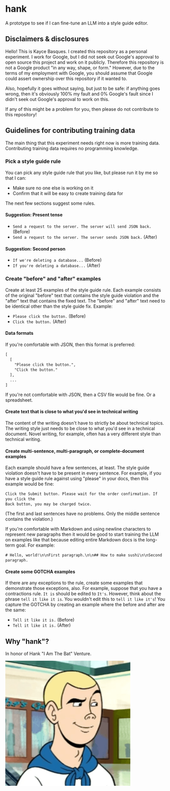 # hank

A prototype to see if I can fine-tune an LLM into a style guide editor.

## Disclaimers & disclosures

Hello! This is Kayce Basques. I created this repository as a personal experiment.
I work for Google, but I did not seek out Google's approval to open source this
project and work on it publicly. Therefore this repository is not a Google product
"in any way, shape, or form." However, due to the terms of my employment with Google,
you should assume that Google could assert ownership over this repository if it wanted
to.

Also, hopefully it goes without saying, but just to be safe: if anything goes
wrong, then it's obviously 100% my fault and 0% Google's fault since I didn't seek
out Google's approval to work on this.

If any of this might be a problem for you, then please do not contribute to this
repository!

## Guidelines for contributing training data

The main thing that this experiment needs right now is more training data.
Contributing training data requires no programming knowledge.

### Pick a style guide rule

You can pick any style guide rule that you like, but please run it by me so
that I can:

* Make sure no one else is working on it
* Confirm that it will be easy to create training data for

The next few sections suggest some rules.

#### Suggestion: Present tense

* `Send a request to the server. The server will send JSON back.` (Before)
* `Send a request to the server. The server sends JSON back.` (After)

#### Suggestion: Second person

* `If we're deleting a database...` (Before)
* `If you're deleting a database...` (After)

### Create "before" and "after" examples

Create at least 25 examples of the style guide rule. Each example consists of
the original "before" text that contains the style guide violation and the "after"
text that contains the fixed text. The "before" and "after" text need to be identical
other than the style guide fix. Example:

* `Please click the button.` (Before)
* `Click the button.` (After)

#### Data formats

If you're comfortable with JSON, then this format is preferred:

```
[
  [
    "Please click the button.",
    "Click the button."
  ],
  ...
]
```

If you're not comfortable with JSON, then a CSV file would be fine. Or a spreadsheet.

#### Create text that is close to what you'd see in technical writing

The content of the writing doesn't have to strictly be about technical topics.
The writing style just needs to be close to what you'd see in a technical document.
Novel writing, for example, often has a very different style than technical writing.

#### Create multi-sentence, multi-paragraph, or complete-document examples

Each example should have a few sentences, at least. The style guide violation doesn't
have to be present in every sentence. For example, if you have a style guide rule
against using "please" in your docs, then this example would be fine:

```
Click the Submit button. Please wait for the order confirmation. If you click the
Back button, you may be charged twice.
```

(The first and last sentences have no problems. Only the middle sentence contains the violation.)

If you're comfortable with Markdown and using newline characters to represent new paragraphs
then it would be good to start training the LLM on examples like that because editing entire
Markdown docs is the long-term goal. For example:

```
# Hello, world!\n\nFirst paragraph.\n\n## How to make sushi\n\nSecond paragraph.
```

#### Create some GOTCHA examples

If there are any exceptions to the rule, create some examples that demonstrate those
exceptions, also. For example, suppose that you have a contractions rule. `It is` should
be edited to `It's`. However, think about the phrase `tell it like it is`. You wouldn't
edit this to `tell it like it's`! You capture the GOTCHA by creating an example where
the before and after are the same:

* `Tell it like it is.` (Before)
* `Tell it like it is.` (After)

## Why "hank"?

In honor of Hank "I Am The Bat" Venture.

![Henry Allen "Hank" Venture](www/hank.png)
